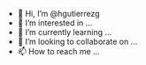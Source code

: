 - 👋 Hi, I’m @hgutierrezg
- 👀 I’m interested in ...
- 🌱 I’m currently learning ...
- 💞️ I’m looking to collaborate on ...
- 📫 How to reach me ...

<!---
hgutierrezg/hgutierrezg is a ✨ special ✨ repository because its `README.md` (this file) appears on your GitHub profile.
You can click the Preview link to take a look at your changes.
--->
